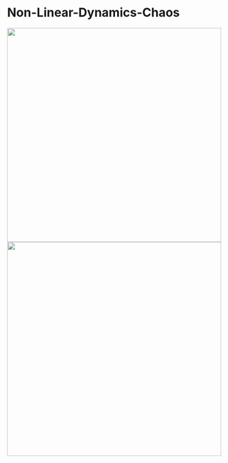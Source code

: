 # Non-Linear-Dynamics-Chaos

<img width="500" src="https://xj-xu.github.io/compphys/images/spiral.gif">

<img width="500" src="https://bestanimations.com/media/energy-waves/1392071430right-hand-circular-polarized-light-wave.gif">

<img width="500" src=" ">
